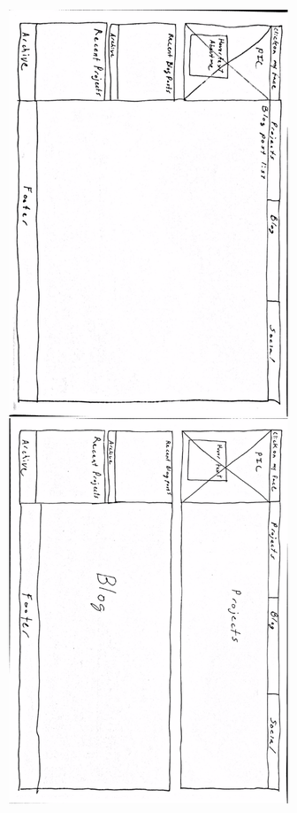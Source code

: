 ![wireframe index](https://github.com/DonLang/phase-0/blob/master/week-2/imgs/wireframe-blog-index.jpg)
![wireframe index](https://github.com/DonLang/phase-0/blob/master/week-2/imgs/wireframe-index.jpg)
